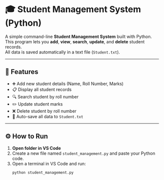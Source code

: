 # 🎓 Student Management System (Python)

A simple command-line **Student Management System** built with Python.  
This program lets you **add**, **view**, **search**, **update**, and **delete** student records.  
All data is saved automatically in a text file (`Student.txt`).

---

## 🧩 Features
- ➕ Add new student details (Name, Roll Number, Marks)  
- 📋 Display all student records  
- 🔍 Search student by roll number  
- ✏️ Update student marks  
- ❌ Delete student by roll number  
- 💾 Auto-save all data to `Student.txt`

---

## ⚙️ How to Run

1. **Open folder in VS Code**
2. Create a new file named `student_management.py` and paste your Python code.
3. Open a terminal in VS Code and run:
   ```bash
   python student_management.py
